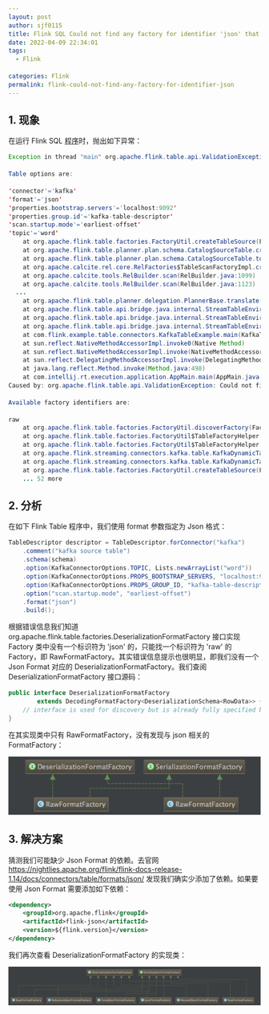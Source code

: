 ```yaml
---
layout: post
author: sjf0115
title: Flink SQL Could not find any factory for identifier 'json' that implements 'org.apache.flink.table.factories.DeserializationFormatFactory'
date: 2022-04-09 22:34:01
tags:
  - Flink

categories: Flink
permalink: flink-could-not-find-any-factory-for-identifier-json
---
```


## 1. 现象

在运行 Flink SQL [程序](https://github.com/sjf0115/data-example/blob/master/flink-example-1.14/src/main/java/com/flink/example/table/connectors/KafkaSourceTableExample.java)时，抛出如下异常：
```java
Exception in thread "main" org.apache.flink.table.api.ValidationException: Unable to create a source for reading table 'default_catalog.default_database.kafka_source_table'.

Table options are:

'connector'='kafka'
'format'='json'
'properties.bootstrap.servers'='localhost:9092'
'properties.group.id'='kafka-table-descriptor'
'scan.startup.mode'='earliest-offset'
'topic'='word'
	at org.apache.flink.table.factories.FactoryUtil.createTableSource(FactoryUtil.java:150)
	at org.apache.flink.table.planner.plan.schema.CatalogSourceTable.createDynamicTableSource(CatalogSourceTable.java:116)
	at org.apache.flink.table.planner.plan.schema.CatalogSourceTable.toRel(CatalogSourceTable.java:82)
	at org.apache.calcite.rel.core.RelFactories$TableScanFactoryImpl.createScan(RelFactories.java:495)
	at org.apache.calcite.tools.RelBuilder.scan(RelBuilder.java:1099)
	at org.apache.calcite.tools.RelBuilder.scan(RelBuilder.java:1123)
  ...
	at org.apache.flink.table.planner.delegation.PlannerBase.translate(PlannerBase.scala:182)
	at org.apache.flink.table.api.bridge.java.internal.StreamTableEnvironmentImpl.toStreamInternal(StreamTableEnvironmentImpl.java:437)
	at org.apache.flink.table.api.bridge.java.internal.StreamTableEnvironmentImpl.toStreamInternal(StreamTableEnvironmentImpl.java:432)
	at org.apache.flink.table.api.bridge.java.internal.StreamTableEnvironmentImpl.toChangelogStream(StreamTableEnvironmentImpl.java:366)
	at com.flink.example.table.connectors.KafkaTableExample.main(KafkaTableExample.java:57)
	at sun.reflect.NativeMethodAccessorImpl.invoke0(Native Method)
	at sun.reflect.NativeMethodAccessorImpl.invoke(NativeMethodAccessorImpl.java:62)
	at sun.reflect.DelegatingMethodAccessorImpl.invoke(DelegatingMethodAccessorImpl.java:43)
	at java.lang.reflect.Method.invoke(Method.java:498)
	at com.intellij.rt.execution.application.AppMain.main(AppMain.java:144)
Caused by: org.apache.flink.table.api.ValidationException: Could not find any factory for identifier 'json' that implements 'org.apache.flink.table.factories.DeserializationFormatFactory' in the classpath.

Available factory identifiers are:

raw
	at org.apache.flink.table.factories.FactoryUtil.discoverFactory(FactoryUtil.java:399)
	at org.apache.flink.table.factories.FactoryUtil$TableFactoryHelper.discoverOptionalFormatFactory(FactoryUtil.java:890)
	at org.apache.flink.table.factories.FactoryUtil$TableFactoryHelper.discoverOptionalDecodingFormat(FactoryUtil.java:823)
	at org.apache.flink.streaming.connectors.kafka.table.KafkaDynamicTableFactory.getValueDecodingFormat(KafkaDynamicTableFactory.java:294)
	at org.apache.flink.streaming.connectors.kafka.table.KafkaDynamicTableFactory.createDynamicTableSource(KafkaDynamicTableFactory.java:158)
	at org.apache.flink.table.factories.FactoryUtil.createTableSource(FactoryUtil.java:147)
	... 52 more
```

## 2. 分析

在如下 Flink Table 程序中，我们使用 format 参数指定为 Json 格式：
```java
TableDescriptor descriptor = TableDescriptor.forConnector("kafka")
    .comment("kafka source table")
    .schema(schema)
    .option(KafkaConnectorOptions.TOPIC, Lists.newArrayList("word"))
    .option(KafkaConnectorOptions.PROPS_BOOTSTRAP_SERVERS, "localhost:9092")
    .option(KafkaConnectorOptions.PROPS_GROUP_ID, "kafka-table-descriptor")
    .option("scan.startup.mode", "earliest-offset")
    .format("json")
    .build();
```
根据错误信息我们知道 org.apache.flink.table.factories.DeserializationFormatFactory 接口实现 Factory 类中没有一个标识符为 'json' 的，只能找一个标识符为 'raw' 的 Factory，即 RawFormatFactory。其实错误信息提示也很明显，即我们没有一个 Json Format 对应的 DeserializationFormatFactory。我们查阅 DeserializationFormatFactory 接口源码：
```java
public interface DeserializationFormatFactory
        extends DecodingFormatFactory<DeserializationSchema<RowData>> {
    // interface is used for discovery but is already fully specified by the generics
}
```
在其实现类中只有 RawFormatFactory，没有发现与 json 相关的 FormatFactory：

![](https://github.com/sjf0115/ImageBucket/blob/main/Flink/flink-could-not-find-any-factory-for-identifier-json-1.png?raw=true)

## 3. 解决方案

猜测我们可能缺少 Json Format 的依赖。去官网 https://nightlies.apache.org/flink/flink-docs-release-1.14/docs/connectors/table/formats/json/ 发现我们确实少添加了依赖。如果要使用 Json Format 需要添加如下依赖：
```xml
<dependency>
    <groupId>org.apache.flink</groupId>
    <artifactId>flink-json</artifactId>
    <version>${flink.version}</version>
</dependency>
```

我们再次查看 DeserializationFormatFactory 的实现类：

![](https://github.com/sjf0115/ImageBucket/blob/main/Flink/flink-could-not-find-any-factory-for-identifier-json-2.png?raw=true)
